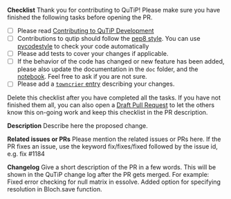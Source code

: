 **Checklist**
Thank you for contributing to QuTiP! Please make sure you have finished the following tasks before opening the PR.

- [ ] Please read [Contributing to QuTiP Development](http://qutip.org/docs/latest/development/contributing.html)
- [ ] Contributions to qutip should follow the [pep8 style](https://www.python.org/dev/peps/pep-0008/).
You can use [pycodestyle](http://pycodestyle.pycqa.org/en/latest/index.html) to check your code automatically
- [ ] Please add tests to cover your changes if applicable.
- [ ] If the behavior of the code has changed or new feature has been added, please also update the documentation in the `doc` folder, and the [notebook](https://github.com/qutip/qutip-notebooks). Feel free to ask if you are not sure.
- [ ] Please add a [`towncrier` entry](http://qutip.org/docs/latest/development/contributing.html#Changelog%20Generation) describing your changes.

Delete this checklist after you have completed all the tasks. If you have not finished them all, you can also open a [Draft Pull Request](https://github.blog/2019-02-14-introducing-draft-pull-requests/) to let the others know this on-going work and keep this checklist in the PR description.

**Description**
Describe here the proposed change.

**Related issues or PRs**
Please mention the related issues or PRs here. If the PR fixes an issue, use the keyword fix/fixes/fixed followed by the issue id, e.g. fix #1184

**Changelog**
Give a short description of the PR in a few words. This will be shown in the QuTiP change log after the PR gets merged.
For example: 
Fixed error checking for null matrix in essolve.
Added option for specifying resolution in Bloch.save function.
